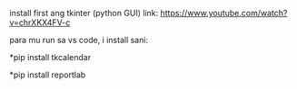 install first ang tkinter (python GUI)
link: https://www.youtube.com/watch?v=chrXKX4FV-c


para mu run sa vs code, i install sani: 

*pip install tkcalendar

*pip install reportlab
